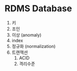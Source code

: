 # RDMS Database
1. 키
2. 조인
3. 이상 (anomaly)
4. index
5. 정규화 (normalization)
6. 트랜잭션
   1. ACID 
   2. 격리수준
